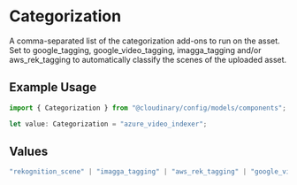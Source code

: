 # Categorization

A comma-separated list of the categorization add-ons to run on the asset. Set to google_tagging, google_video_tagging, imagga_tagging and/or aws_rek_tagging to automatically classify the scenes of the uploaded asset.

## Example Usage

```typescript
import { Categorization } from "@cloudinary/config/models/components";

let value: Categorization = "azure_video_indexer";
```

## Values

```typescript
"rekognition_scene" | "imagga_tagging" | "aws_rek_tagging" | "google_video_tagging" | "google_tagging" | "visenze_recognition" | "azure_video_indexer"
```